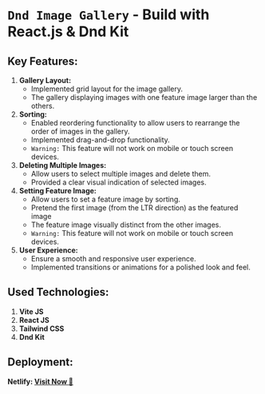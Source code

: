 # `Dnd Image Gallery` - Build with React.js & Dnd Kit

## Key Features:
1. **Gallery Layout:**
   - Implemented grid layout for the image gallery.
   - The gallery displaying images with one feature image larger than the others.
2. **Sorting:**
   - Enabled reordering functionality to allow users to rearrange the order of images in the gallery.
   - Implemented drag-and-drop functionality.
   - `Warning:` This feature will not work on mobile or touch screen devices.
3. **Deleting Multiple Images:**
   - Allow users to select multiple images and delete them.
   - Provided a clear visual indication of selected images.
4. **Setting Feature Image:**
   - Allow users to set a feature image by sorting.
   - Pretend the first image (from the LTR direction) as the featured image
   - The feature image visually distinct from the other images.
   - `Warning:` This feature will not work on mobile or touch screen devices.
5. **User Experience:**
   - Ensure a smooth and responsive user experience.
   - Implemented transitions or animations for a polished look and feel.


## Used Technologies:
1. **Vite JS**
2. **React JS**
3. **Tailwind CSS**
4. **Dnd Kit**

## Deployment:
**Netlify: [Visit Now 🚀](https://dnd-images-gallery.netlify.app/)**
